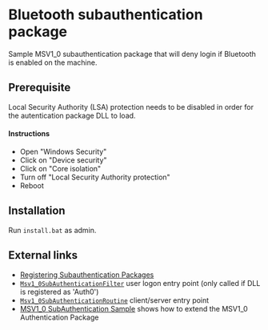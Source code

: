 # Bluetooth subauthentication package
Sample MSV1_0 subauthentication package that will deny login if Bluetooth is enabled on the machine.


## Prerequisite
Local Security Authority (LSA) protection needs to be disabled in order for the autentication package DLL to load.

#### Instructions
* Open "Windows Security"
* Click on "Device security"
* Click on "Core isolation"
* Turn off "Local Security Authority protection"
* Reboot

## Installation
Run `install.bat` as admin.

## External links
* [Registering Subauthentication Packages](https://learn.microsoft.com/en-us/previous-versions//aa379395(v=vs.85))
* [`Msv1_0SubAuthenticationFilter`](https://learn.microsoft.com/en-us/windows/win32/api/subauth/nf-subauth-msv1_0subauthenticationfilter) user logon entry point (only called if DLL is registered as 'Auth0')
* [`Msv1_0SubAuthenticationRoutine`](https://learn.microsoft.com/en-us/windows/win32/api/subauth/nf-subauth-msv1_0subauthenticationroutine) client/server entry point
* [MSV1_0 SubAuthentication Sample](https://github.com/microsoft/Windows-classic-samples/tree/main/Samples/Win7Samples/security/authentication/msvsubauth) shows how to extend the MSV1_0 Authentication Package
